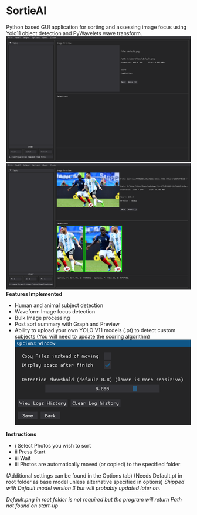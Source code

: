 # SortieAI
Python based GUI application for sorting and assessing image focus using Yolo11 object detection and PyWavelets wave transform.
![alt text](https://github.com/ILFforever/S0rtieAI/blob/main/image/startscr.png "Start Screen")
![alt text](https://github.com/ILFforever/S0rtieAI/blob/main/image/sample_detect.png "Sample_detect")
**Features Implemented**
- Human and animal subject detection
- Waveform Image focus detection
- Bulk Image processing
- Post sort summary with Graph and Preview
- Ability to upload your own YOLO V11 models (.pt) to detect custom subjects (You will need to update the scoring algorithm)
![alt text](https://github.com/ILFforever/S0rtieAI/blob/main/image/options.png "Options")

**Instructions**
- i Select Photos you wish to sort
- ii Press Start
- iii Wait
- iii Photos are automatically moved (or copied) to the specified folder

(Additional settings can be found in the Options tab)
(Needs Default.pt in root folder as base model unless alternative specified in options)
_Shipped with Default model version 3 but will probably updated later on._

*Default.png in root folder is not required but the program will return Path not found on start-up*

